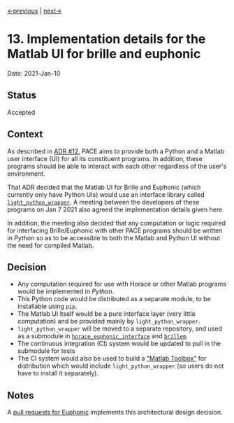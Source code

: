 [<-previous](0012-matlab-python-wrapper.md) | [next->]()

# 13. Implementation details for the Matlab UI for brille and euphonic

Date: 2021-Jan-10

## Status

Accepted


## Context

As described in [ADR #12](0012-matlab-python-wrapper.md),
PACE aims to provide both a Python and a Matlab user interface (UI) for all its constituent programs.
In addition, these programs should be able to interact with each other regardless of the user's environment.

That ADR decided that the Matlab UI for Brille and Euphonic (which currently only have Python UIs)
would use an interface library called [`light_python_wrapper`](https://github.com/pace-neutrons/light_python_wrapper).
A meeting between the developers of these programs on Jan 7 2021 also agreed the implementation details given here.

In addition, the meeting also decided that any computation or logic required for interfacing Brille/Euphonic
with other PACE programs should be written in *Python* so as to be accessible to both the Matlab and Python UI
without the need for compiled Matlab.


## Decision

* Any computation required for use with Horace or other Matlab programs would be implemented in *Python*.
* This Python code would be distributed as a separate module, to be installable using `pip`.
* The Matlab UI itself would be a pure interface layer (very little computation)
and be provided mainly by `light_python_wrapper`.
* `light_python_wrapper` will be moved to a separate repository, and used as a submodule in
[`horace_euphonic_interface`](https://github.com/pace-neutrons/horace-euphonic-interface)
and [`brillem`](https://github.com/brille/brillem).
* The continuous integration (CI) system would be updated to pull in the submodule for tests
* The CI system would also be used to build a ["Matlab Toolbox"](https://uk.mathworks.com/help/matlab/creating-help.html)
for distribution which would include `light_python_wrapper` (so users do not have to install it separately).


## Notes

A [pull requests for Euphonic](https://github.com/pace-neutrons/horace-euphonic-interface/pull/4)
implements this architectural design decision.
